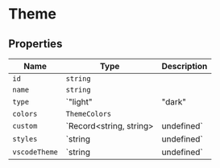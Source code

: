 # Theme

## Properties

| Name | Type | Description |
|------|------|-------------|
| `id` | `string` |  |
| `name` | `string` |  |
| `type` | `"light" | "dark" | "highContrast"` |  |
| `colors` | `ThemeColors` |  |
| `custom` | `Record<string, string> | undefined` |  |
| `styles` | `string | undefined` |  |
| `vscodeTheme` | `string | undefined` |  |

